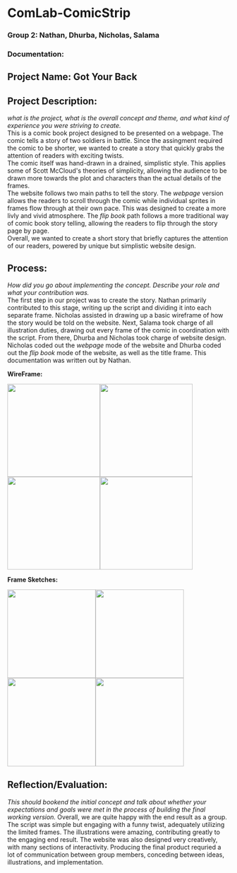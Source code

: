 # ComLab-ComicStrip
### Group 2: Nathan, Dhurba, Nicholas, Salama

### Documentation:

## Project Name: Got Your Back

## Project Description:
_what is the project, what is the overall concept and theme, and what kind of experience you were striving to create._\
This is a comic book project designed to be presented on a webpage. The comic tells a story of two soldiers in battle. Since the assingment required the comic to be shorter, we wanted to create a story that quickly grabs the attention of readers with exciting twists.\
The comic itself was hand-drawn in a drained, simplistic style. This applies some of Scott McCloud's theories of simplicity, allowing the audience to be drawn more towards the plot and characters than the actual details of the frames.\
The website follows two main paths to tell the story. The _webpage_ version allows the readers to scroll through the comic while individual sprites in frames flow through at their own pace. This was designed to create a more livly and vivid atmosphere. The _flip book_ path follows a more traditional way of comic book story telling, allowing the readers to flip through the story page by page.\
Overall, we wanted to create a short story that briefly captures the attention of our readers, powered by unique but simplistic website design. 

## Process:
_How did you go about implementing the concept. Describe your role and what your contribution was._\
The first step in our project was to create the story. Nathan primarily contributed to this stage, writing up the script and dividing it into each separate frame. Nicholas assisted in drawing up a basic wireframe of how the story would be told on the website. Next, Salama took charge of all illustration duties, drawing out every frame of the comic in coordination with the script. From there, Dhurba and Nicholas took charge of website design. Nicholas coded out the _webpage_ mode of the website and Dhurba coded out the _flip book_ mode of the website, as well as the title frame. This documentation was written out by Nathan. 

**WireFrame:**

<img src="https://github.com/dktpt44/ComLab-ComicStrip/blob/main/Wireframe1.JPG" width=210 align=center><img src="https://github.com/dktpt44/ComLab-ComicStrip/blob/main/Wireframe2.JPG" width=210 align=center><img src="https://github.com/dktpt44/ComLab-ComicStrip/blob/main/Wireframe3.JPG" width=210 align=center><img src="https://github.com/dktpt44/ComLab-ComicStrip/blob/main/Wireframe4.JPG" width=210 align=center>


**Frame Sketches:**

<img src="https://github.com/dktpt44/ComLab-ComicStrip/blob/main/Sketch1.PNG" width=200 align=center><img src="https://github.com/dktpt44/ComLab-ComicStrip/blob/main/Sketch2.PNG" width=200 align=center><img src="https://github.com/dktpt44/ComLab-ComicStrip/blob/main/Sketch3.PNG" width=200 align=center><img src="https://github.com/dktpt44/ComLab-ComicStrip/blob/main/Sketch4.png" width=200 align=center>

## Reflection/Evaluation:
_This should bookend the initial concept and talk about whether your expectations and goals were met in the process of building the final working version._
Overall, we are quite happy with the end result as a group. The script was simple but engaging with a funny twist, adequately utilizing the limited frames. The illustrations were amazing, contributing greatly to the engaging end result. The website was also designed very creatively, with many sections of interactivity. Producing the final product requried a lot of communication between group members, conceding between ideas, illustrations, and implementation.
